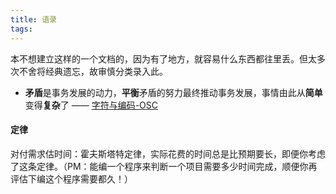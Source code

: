 ```yaml
---
title: 语录
tags:
---
```


本不想建立这样的一个文档的，因为有了地方，就容易什么东西都往里丢。但太多次不舍将经典遗忘，故审慎分类录入此。

* **矛盾**是事务发展的动力，**平衡**矛盾的努力最终推动事务发展，事情由此从**简单**变得**复杂**了   —— [字符与编码-OSC](https://my.oschina.net/goldenshaw/blog/307708)

#### 定律
对付需求估时间：霍夫斯塔特定律，实际花费的时间总是比预期要长，即便你考虑了这条定律。（PM：能编一个程序来判断一个项目需要多少时间完成，顺便你再评估下编这个程序需要都久！）